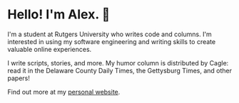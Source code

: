 # Hello! I'm Alex. 👋

I'm a student at Rutgers University who writes code and columns. I'm interested in using my software engineering and writing skills to create valuable online experiences.

I write scripts, stories, and more. My humor column is distributed by Cagle: read it in the Delaware County Daily Times, the Gettysburg Times, and other papers!

Find out more at my [personal website](https://apaskhaver.github.io/).

